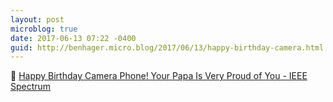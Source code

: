 ```yaml
---
layout: post
microblog: true
date: 2017-06-13 07:22 -0400
guid: http://benhager.micro.blog/2017/06/13/happy-birthday-camera.html
---
```

📱 [Happy Birthday Camera Phone! Your Papa Is Very Proud of You - IEEE Spectrum](http://spectrum.ieee.org/view-from-the-valley/consumer-electronics/audiovideo/happy-birthday-camera-phone-your-papa-is-very-proud-of-you)
